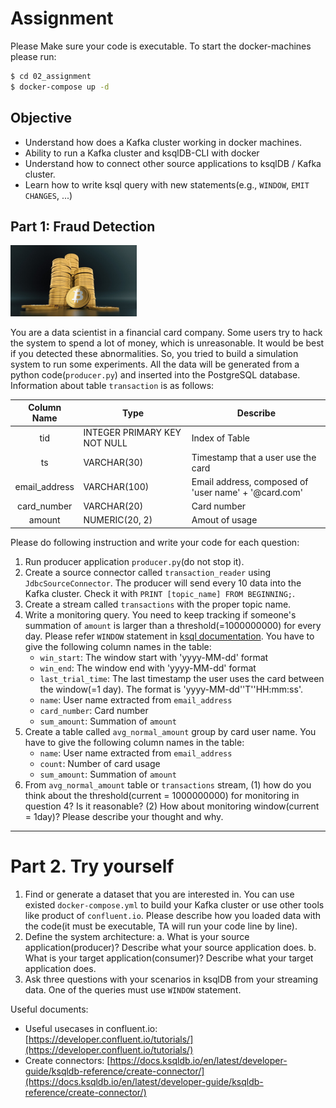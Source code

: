 # Assignment

Please Make sure your code is executable. To start the docker-machines please run:

```bash
$ cd 02_assignment
$ docker-compose up -d
```

## Objective

* Understand how does a Kafka cluster working in docker machines.
* Ability to run a Kafka cluster and ksqlDB-CLI with docker
* Understand how to connect other source applications to ksqlDB / Kafka cluster.
* Learn how to write ksql query with new statements(e.g., `WINDOW`, `EMIT CHANGES`, ...)

## Part 1: Fraud Detection

<img src="./bitcoin.jpg" width="40%">

You are a data scientist in a financial card company. Some users try to hack the system to spend a lot of money, which is unreasonable. It would be best if you detected these abnormalities. So, you tried to build a simulation system to run some experiments. All the data will be generated from a python code(`producer.py`) and inserted into the PostgreSQL database. Information about table `transaction` is as follows: 

| Column Name | Type | Describe |
|:--:|---| --- |
| tid | INTEGER PRIMARY KEY NOT NULL | Index of Table |
| ts | VARCHAR(30) | Timestamp that a user use the card |
| email_address | VARCHAR(100) | Email address, composed of 'user name' + '@card.com' |
| card_number | VARCHAR(20) | Card number |
| amount | NUMERIC(20, 2) | Amout of usage |

Please do following instruction and write your code for each question:

1. Run producer application `producer.py`(do not stop it).
2. Create a source connector called `transaction_reader` using `JdbcSourceConnector`. The producer will send every 10 data into the Kafka cluster. Check it with `PRINT [topic_name] FROM BEGINNING;`.
3. Create a stream called `transactions` with the proper topic name.
4. Write a monitoring query. You need to keep tracking if someone's summation of `amount` is larger than a threshold(=1000000000) for every day. Please refer `WINDOW` statement in [ksql documentation](https://docs.ksqldb.io/en/latest/developer-guide/ksqldb-reference/select-pull-query/#window). You have to give the following column names in the table: 
    * `win_start`: The window start with 'yyyy-MM-dd' format
    * `win_end`: The window end with 'yyyy-MM-dd' format
    * `last_trial_time`: The last timestamp the user uses the card between the window(=1 day). The format is 'yyyy-MM-dd''T''HH:mm:ss'.
    * `name`: User name extracted from `email_address` 
    * `card_number`: Card number
    * `sum_amount`: Summation of `amount`
5. Create a table called `avg_normal_amount` group by card user name. You have to give the following column names in the table: 
    * `name`: User name extracted from `email_address` 
    * `count`: Number of card usage
    * `sum_amount`: Summation of `amount`
6. From `avg_normal_amount` table or `transactions` stream, (1) how do you think about the threshold(current = 1000000000) for monitoring in question 4? Is it reasonable? (2) How about monitoring window(current = 1day)? Please describe your thought and why.

---

# Part 2. Try yourself

1. Find or generate a dataset that you are interested in. You can use existed `docker-compose.yml` to build your Kafka cluster or use other tools like product of `confluent.io`. Please describe how you loaded data with the code(it must be executable, TA will run your code line by line).
2. Define the system architecture:
    a. What is your source application(producer)? Describe what your source application does.
    b. What is your target application(consumer)? Describe what your target application does.
3. Ask three questions with your scenarios in ksqlDB from your streaming data. One of the queries must use `WINDOW` statement.

Useful documents:

- Useful usecases in confluent.io: [https://developer.confluent.io/tutorials/](https://developer.confluent.io/tutorials/)
- Create connectors: [https://docs.ksqldb.io/en/latest/developer-guide/ksqldb-reference/create-connector/](https://docs.ksqldb.io/en/latest/developer-guide/ksqldb-reference/create-connector/)
